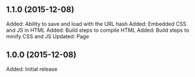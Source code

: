 ## 1.1.0 (2015-12-08)

Added: Ability to save and load with the URL hash
Added: Embedded CSS and JS in HTML
Added: Build steps to compile HTML
Added: Build steps to minify CSS and JS
Updated: Page

## 1.0.0 (2015-12-08)

Added: Initial release
